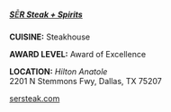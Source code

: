 <h5><a href="http://sersteak.com" target="_blank">S<span style="font-weight:500">Ē</span>R Steak + Spirits</a></h5>

**CUISINE:** Steakhouse

**AWARD LEVEL:** Award of Excellence

**LOCATION:** *Hilton Anatole*<br>
2201 N Stemmons Fwy, Dallas, TX 75207

<a href="http://sersteak.com" target="_blank">sersteak.com</a>[]()
